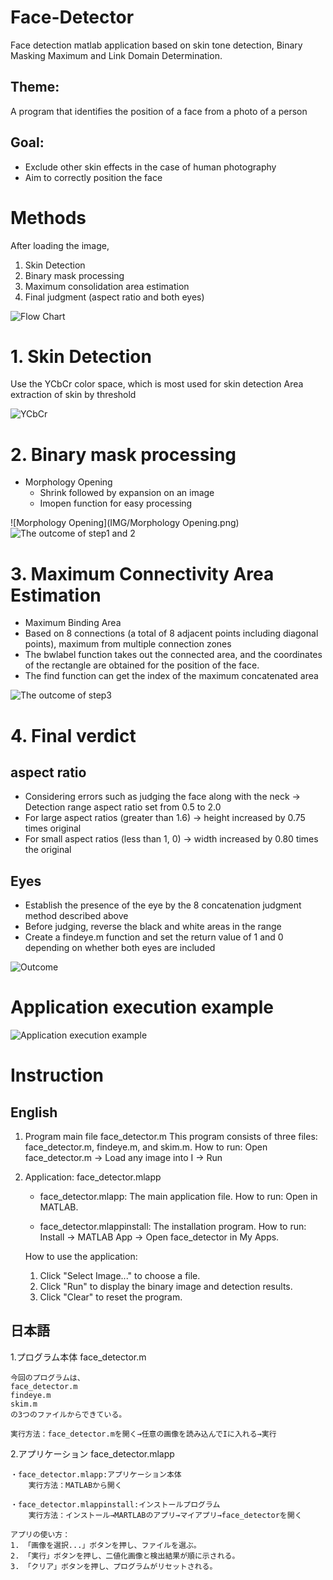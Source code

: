 # Face-Detector
Face detection matlab application based on skin tone detection, Binary Masking Maximum and Link Domain Determination.

## Theme: 
A program that identifies the position of a face from a photo of a person
## Goal: 
- Exclude other skin effects in the case of human photography
- Aim to correctly position the face

# Methods
After loading the image,
1. Skin Detection 
2. Binary mask processing 
3. Maximum consolidation area estimation
4. Final judgment (aspect ratio and both eyes) 

![Flow Chart](IMG/Flow.png)

# 1. Skin Detection
Use the YCbCr color space, which is most used for skin detection
Area extraction of skin by threshold

![YCbCr](IMG/YCbCr.png)

# 2. Binary mask processing 
- Morphology Opening
  - Shrink followed by expansion on an image
  - Imopen function for easy processing

![Morphology Opening](IMG/Morphology Opening.png)
![The outcome of step1 and 2](IMG/Outcome(Step1and2).png)

# 3. Maximum Connectivity Area Estimation
- Maximum Binding Area
 - Based on 8 connections (a total of 8 adjacent points including diagonal points), maximum from multiple connection zones
 - The bwlabel function takes out the connected area, and the coordinates of the rectangle are obtained for the position of the face.
 - The find function can get the index of the maximum concatenated area

![The outcome of step3](IMG/Outcome(Step3).png)

# 4. Final verdict
## aspect ratio
- Considering errors such as judging the face along with the neck
      → Detection range aspect ratio set from 0.5 to 2.0
- For large aspect ratios (greater than 1.6)
      → height increased by 0.75 times original
- For small aspect ratios (less than 1, 0)
      → width increased by 0.80 times the original

## Eyes
- Establish the presence of the eye by the 8 concatenation judgment method described above
- Before judging, reverse the black and white areas in the range
- Create a findeye.m function and set the return value of 1 and 0 depending on whether both eyes are included

![Outcome](IMG/Outcome1.png)

# Application execution example

![Application execution example](IMG/Example.png)

# Instruction
## English
1. Program main file face_detector.m
	This program consists of three files: face_detector.m, findeye.m, and skim.m.
	How to run: Open face_detector.m -> Load any image into I -> Run

2. Application: face_detector.mlapp
	- face_detector.mlapp: The main application file.
		How to run: Open in MATLAB.

	- face_detector.mlappinstall: The installation program.
		How to run: Install -> MATLAB App -> Open face_detector in My Apps.

	How to use the application:

	1. Click "Select Image..." to choose a file.
	2. Click "Run" to display the binary image and detection results.
	3. Click "Clear" to reset the program.

## 日本語
1.プログラム本体 face_detector.m

	今回のプログラムは、
	face_detector.m
	findeye.m
	skim.m
	の3つのファイルからできている。
	
	実行方法：face_detector.mを開く→任意の画像を読み込んでIに入れる→実行

2.アプリケーション face_detector.mlapp

	・face_detector.mlapp:アプリケーション本体
		実行方法：MATLABから開く
	
	・face_detector.mlappinstall:インストールプログラム
		実行方法：インストール→MARTLABのアプリ→マイアプリ→face_detectorを開く

	アプリの使い方：
	1. 「画像を選択...」ボタンを押し、ファイルを選ぶ。
	2. 「実行」ボタンを押し、二値化画像と検出結果が順に示される。
	3. 「クリア」ボタンを押し、プログラムがリセットされる。
